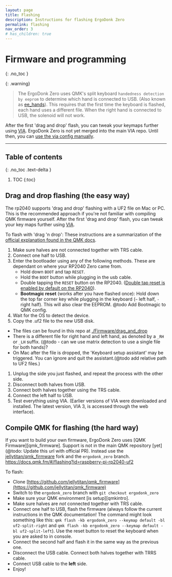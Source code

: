 ```yaml
---
layout: page
title: Flashing
description: Instructions for flashing ErgoDonk Zero
permalink: flashing
nav_order: 3
# has_children: true
---
```


# Firmware and programming
{: .no_toc }

{: .warning}
> The ErgoDonk Zero uses QMK's split keyboard `handedness detection by eeprom` to determine which hand is connected to USB. (Also known as [ee_hands](https://docs.qmk.fm/#/feature_split_keyboard?id=handedness-by-eeprom)). This requires that the first time the keyboard is flashed, each hand uses a different file. When the right hand is connected to USB, the solenoid will not work.

After the first 'drag and drop' flash, you can tweak your keymaps further using [VIA](https://www.caniusevia.com/). ErgoDonk Zero is not yet merged into the main VIA repo. Until then, you can [use the via config manually](VIA.md).

<hr>

## Table of contents
{: .no_toc .text-delta }

1. TOC
{:toc}

## Drag and drop flashing (the easy way)

The rp2040 supports 'drag and drop' flashing with a UF2 file on Mac or PC. This is the recommended approach if you're not familiar with compiling QMK firmware yourself. After the first 'drag and drop' flash, you can tweak your key maps further using [VIA](https://www.caniusevia.com/).

To flash with 'drag 'n drop':
These instructions are a summarization of the [official explanation found in the QMK docs](https://docs.qmk.fm/#/flashing?id=raspberry-pi-rp2040-uf2).
1. Make sure halves are not connected together with TRS cable.
1. Connect one half to USB.
1. Enter the bootloader using any of the following methods. These are dependant on where your RP2040 Zero came from.
    * Hold down `BOOT` and tap `RESET`.
    * Hold the `BOOT` button while plugging in the usb cable.
    * Double tapping the `RESET` button on the RP2040. ([Double tap reset is enabled by default on the RP2040](https://github.com/qmk/qmk_firmware/blob/master/docs/platformdev_rp2040.md#double-tap-reset-boot-loader-entry-iddouble-tap)).
    * **Bootmagic reset** (works after you have flashed once): Hold down the top far corner key while plugging in the keyboard (`~` left half, `-` right half). This will also clear the EEPROM. @todo Add Bootmagic to QMK config.
1. Wait for the OS to detect the device.
1. Copy the .uf2 file to the new USB disk. 
  * The files can be found in this repo at [./Firmware/drag_and_drop](./Firmware/drag_and_drop)
  * There is a different file for right hand and left hand, as denoted by a `_RH` or `_LH` suffix. (@todo - can we use matrix detection to use a single file for both hands)?
  * On Mac after the file is dropped, the 'Keyboard setup assistant' may be triggered. You can ignore and quit the assistant.(@todo add relative path to UF2 files.) 
1. Unplug the side you just flashed, and repeat the process with the other side.
1. Disconnect both halves from USB.
1. Connect both halves together using the TRS cable. 
1. Connect the left half to USB.
1. Test everything using VIA. (Earlier versions of VIA were downloaded and installed. The latest version, VIA 3, is accessed through the web interface).

## Compile QMK for flashing (the hard way)

If you want to build your own firmware, ErgoDonk Zero uses [QMK Firmware][qmk_firmware]. Support is not in the main QMK repository [yet](@todo: Update this url with official PR). Instead use the [jellytitan/qmk_firmware](https://github.com/JellyTitan/qmk_firmware/tree/ergodonk_zero) fork and the `ergodonk_zero` branch.
https://docs.qmk.fm/#/flashing?id=raspberry-pi-rp2040-uf2

To flash:
- Clone [https://github.com/jellytitan/qmk_firmware](https://github.com/jellytitan/qmk_firmware)
- Switch to the `ergodonk_zero` branch with `git checkout ergodonk_zero`
- Make sure your QMK environment [is setup][qmkintro].
- Make sure halves are _not_ connected together with TRS cable.
- Connect one half to USB, flash the firmware (always follow the current instructions in the QMK documentation! The command might look something like this: `qmk flash -kb ergodonk_zero --keymap default -bl uf2-split-right` and `qmk flash -kb ergodonk_zero --keymap default -bl uf2-split-left`). Use the reset button to reset the keyboard when you are asked to in console. 
- Connect the second half and flash it in the same way as the previous one.
- Disconnect the USB cable. Connect both halves together with TRRS cable.
- Connect USB cable to the **left** side.
- Enjoy!
